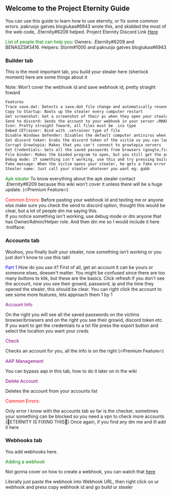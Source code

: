 ## Welcome to the Project Eternity Guide

You can use this guide to learn how to use eternity, or fix some common errors. pakruojo gatves blogiukas#6943 wrote this, and skidded the most of the web code, .Eternity#6209 helped. Project Eternity Discord Link [Here](https://discord.gg/jVWZ7ay9GQ)

<span style="color:green">List of people that can help you</span>: Owners: .Eternity#6209 and BENASZS#3416. Helpers: Storm#1000 and pakruojo gatves blogiukas#6943


### Builder tab

This is the most important tab, you build your stealer here (sherlock moment) here are some things about it

Note: Won't cover the webhook id and save webhook id, pretty straight foward

```markdown
Features
Trace save.dat: Detects a save.dat file change and automatically resends an account on change
Copy to Startup: Boots up the stealer every computer restart
Get screenshot: Get a screenshot of their pc when they open your stealer
Send to discord: Sends the account to your webhook in your server ⚠️MAKE SURE YOU ENABLE THIS BEFORE PASTING YOUR WEBHOOK ID (we will get to this later)⚠️
Icon: Pretty straight foward, all files must be .ico type
Embed CETrainer: Bind with .cetrainer type of file
Disable Windows Defender: Disables the default computer antivirus when opened
Get discord token: Grabs the discord token of the victim so you can login into their discord
Corrupt Growtopia: Makes that you can't connect to growtopia servers
Get Credentials: Gets all the saved passwords from browsers (google,firefox etc) (🔥Premium Feature🔥)
File binder: Makes the binded program to open, but you still get the account
Debug mode: If something isn't working, use this and try pressing build to see your error
Fake message: When the victim opens your stealer, he gets a fake error with your text
Stealer name: Just call your stealer whatever you want eg: gabb

```

<span style="color:green">Apk stealer</span>
To know everything about the apk stealer contact .Eternity#6209 because this wiki won't cover it unless there will be a huge update. (🔥Premium Feature🔥)

<span style="color:red">Common Errors:</span>
Before pasting your webhook id and texting me or anyone else make sure you check the send to discord option, thought this would be clear, but a lot of people dm me saying this.  
If you notice something isn't working, use debug mode or dm anyone that has Owner/Admin/Helper role. And then dm me so I would include it here :trollface:


### Accounts tab

Woohoo, you finally built your stealer, now something isn't working or you just don't know to use this tab!

<span style="color:blue">Part 1</span> How do you use it?
First of all, get an account it can be yours or someone elses, doesen't matter. You might be confused since there are too many buttons to klik, but these are the basics.
Click refresh if you don't see the account, now you see their growid, password, ip and the time they opened the stealer, this should be clear. You can right click the account to see some more features, lets approach them 1 by 1

<span style="color:purple">Account Info</span>

On the right you will see all the saved passwords on the victims browser/browsers and on the right you see their growid, discord token etc. 
If you want to get the credentials to a txt file press the export button and select the location you want your creds


<span style="color:purple">Check</span>

Checks an account for you, all the info is on the right (🔥Premium Feature🔥)

<span style="color:purple">AAP Management</span>

You can bypass aap in this tab, how to do it later on in the wiki

<span style="color:purple">Delete Account</span>

Deletes the account from your accounts list

<span style="color:red">Common Errors:</span>

Only error I know with the accounts tab so far is the checker, sometimes your something can be blocked so you need a vpn to check more accounts (🔴ETERNITY IS FIXING THIS🔴) 
Once again, if you find any dm me and ill add it here

### Webhooks tab

You add webhooks here.

<span style="color:green">Adding a webhook</span>

Not gonna cover on how to create a webhook, you can watch that [here](https://www.youtube.com/watch?v=fKksxz2Gdnc&ab_channel=NoIntroTutorials)

Literally just paste the webhook into Webhook URL, then right click on ur webhook and press copy webhook id and go build ur stealer
